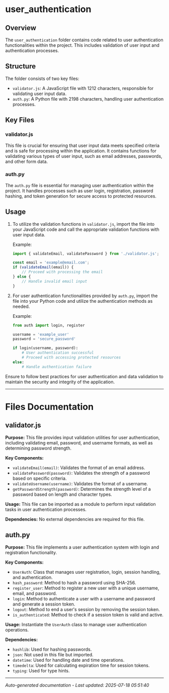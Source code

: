 # user_authentication

## Overview
The `user_authentication` folder contains code related to user authentication functionalities within the project. This includes validation of user input and authentication processes.

## Structure
The folder consists of two key files:
- `validator.js`: A JavaScript file with 1212 characters, responsible for validating user input data.
- `auth.py`: A Python file with 2198 characters, handling user authentication processes.

## Key Files
### validator.js
This file is crucial for ensuring that user input data meets specified criteria and is safe for processing within the application. It contains functions for validating various types of user input, such as email addresses, passwords, and other form data.

### auth.py
The `auth.py` file is essential for managing user authentication within the project. It handles processes such as user login, registration, password hashing, and token generation for secure access to protected resources.

## Usage
1. To utilize the validation functions in `validator.js`, import the file into your JavaScript code and call the appropriate validation functions with user input data.
   
   Example:
   ```javascript
   import { validateEmail, validatePassword } from './validator.js';
   
   const email = 'example@email.com';
   if (validateEmail(email)) {
       // Proceed with processing the email
   } else {
       // Handle invalid email input
   }
   ```

2. For user authentication functionalities provided by `auth.py`, import the file into your Python code and utilize the authentication methods as needed.
   
   Example:
   ```python
   from auth import login, register
   
   username = 'example_user'
   password = 'secure_password'
   
   if login(username, password):
       # User authentication successful
       # Proceed with accessing protected resources
   else:
       # Handle authentication failure
   ``` 

Ensure to follow best practices for user authentication and data validation to maintain the security and integrity of the application.

---

# Files Documentation

## validator.js

**Purpose:** This file provides input validation utilities for user authentication, including validating email, password, and username formats, as well as determining password strength.

**Key Components:**
- `validateEmail(email)`: Validates the format of an email address.
- `validatePassword(password)`: Validates the strength of a password based on specific criteria.
- `validateUsername(username)`: Validates the format of a username.
- `getPasswordStrength(password)`: Determines the strength level of a password based on length and character types.

**Usage:** This file can be imported as a module to perform input validation tasks in user authentication processes.

**Dependencies:** No external dependencies are required for this file.

## auth.py

**Purpose:** This file implements a user authentication system with login and registration functionality.

**Key Components:**
- `UserAuth`: Class that manages user registration, login, session handling, and authentication.
- `hash_password`: Method to hash a password using SHA-256.
- `register_user`: Method to register a new user with a unique username, email, and password.
- `login`: Method to authenticate a user with a username and password and generate a session token.
- `logout`: Method to end a user's session by removing the session token.
- `is_authenticated`: Method to check if a session token is valid and active.

**Usage:** Instantiate the `UserAuth` class to manage user authentication operations.

**Dependencies:**
- `hashlib`: Used for hashing passwords.
- `json`: Not used in this file but imported.
- `datetime`: Used for handling date and time operations.
- `timedelta`: Used for calculating expiration time for session tokens.
- `typing`: Used for type hints.

---
*Auto-generated documentation - Last updated: 2025-07-18 05:51:40*
